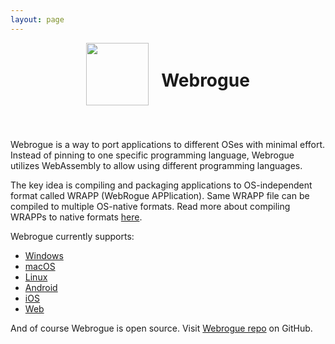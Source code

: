 ```yaml
---
layout: page
---
```


<div style="display: flex; flex-direction: row; align-items: center; justify-content: center; flex-wrap: wrap;">
    <image src="icons/logo.png" width="100" height="100" alt=""/>
    <div style="width: 20px"></div>
    <h1 class="post-title">Webrogue</h1>
</div>
<div style="height: 40px"></div>

Webrogue is a way to port applications to different OSes with minimal effort.
Instead of pinning to one specific programming language, Webrogue utilizes WebAssembly to allow using different programming languages.

The key idea is compiling and packaging applications to OS-independent format called WRAPP (WebRogue APPlication).
Same WRAPP file can be compiled to multiple OS-native formats.
Read more about compiling WRAPPs to native formats [here](topics/aot.html).

Webrogue currently supports:
- [Windows](topics/platform_windows.html)
- [macOS](topics/platform_xcode.html)
- [Linux](topics/platform_linux.html)
- [Android](topics/platform_android.html)
- [iOS](topics/platform_xcode.html)
- [Web](topics/platform_web.html)

And of course Webrogue is open source. 
Visit [Webrogue repo](https://github.com/webrogue-runtime/webrogue) on GitHub.
